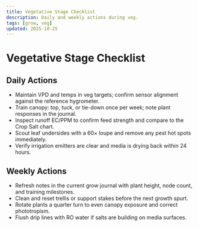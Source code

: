 ```yaml
---
title: Vegetative Stage Checklist
description: Daily and weekly actions during veg.
tags: [grow, veg]
updated: 2025-10-25
---
```


# Vegetative Stage Checklist

## Daily Actions

- Maintain VPD and temps in veg targets; confirm sensor alignment against the reference hygrometer.
- Train canopy: top, tuck, or tie-down once per week; note plant responses in the journal.
- Inspect runoff EC/PPM to confirm feed strength and compare to the Crop Salt chart.
- Scout leaf undersides with a 60× loupe and remove any pest hot spots immediately.
- Verify irrigation emitters are clear and media is drying back within 24 hours.

## Weekly Actions

- Refresh notes in the current grow journal with plant height, node count, and training milestones.
- Clean and reset trellis or support stakes before the next growth spurt.
- Rotate plants a quarter turn to even canopy exposure and correct phototropism.
- Flush drip lines with RO water if salts are building on media surfaces.
